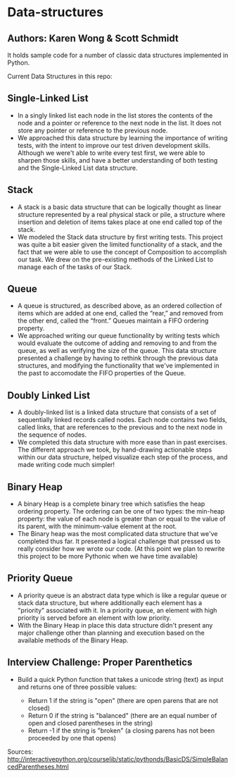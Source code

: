 # Data-structures
## Authors: Karen Wong & Scott Schmidt

It holds sample code for a number of classic data structures implemented in Python.

Current Data Structures in this repo:

## Single-Linked List
  * In a singly linked list each node in the list stores the contents of the node and a pointer or reference to the next node in the list. It does not store any pointer or reference to the previous node.
  * We approached this data structure by learning the importance of writing tests, with the intent to improve our test driven development skills. Although we were't able to write every test first, we were able to sharpen those skills, and have a better understanding of both testing and the Single-Linked List data structure.

## Stack
  * A stack is a basic data structure that can be logically thought as linear structure represented by a real physical stack or pile, a structure where insertion and deletion of items takes place at one end called top of the stack.
  * We modeled the Stack data structure by first writing tests. This project was quite a bit easier given the limited functionality of a stack, and the fact that we were able to use the concept of Composition to accomplish our task. We drew on the pre-existing methods of the Linked List to manage each of the tasks of our Stack.

## Queue
  * A queue is structured, as described above, as an ordered collection of items which are added at one end, called the “rear,” and removed from the other end, called the “front.” Queues maintain a FIFO ordering property.
  * We approached writing our queue functionality by writing tests which would evaluate the outcome of adding and removing to and from the queue, as well as verifying the size of the queue. This data structure presented a challenge by having to rethink through the previous data structures, and modifying the functionality that we've implemented in the past to accomodate the FIFO properties of the Queue.

## Doubly Linked List
  * A doubly-linked list is a linked data structure that consists of a set of sequentially linked records called nodes. Each node contains two fields, called links, that are references to the previous and to the next node in the sequence of nodes.
  * We completed this data structure with more ease than in past exercises. The different approach we took, by hand-drawing actionable steps within our data structure, helped visualize each step of the process, and made writing code much simpler!

## Binary Heap
  * A binary Heap is a complete binary tree which satisfies the heap ordering property. The ordering can be one of two types: the min-heap property: the value of each node is greater than or equal to the value of its parent, with the minimum-value element at the root.
  * The Binary heap was the most complicated data structure that we've completed thus far. It presented a logical challenge that pressed us to really consider how we wrote our code.
  (At this point we plan to rewrite this project to be more Pythonic when we have time available)

## Priority Queue
  * A priority queue is an abstract data type which is like a regular queue or stack data structure, but where additionally each element has a "priority" associated with it. In a priority queue, an element with high priority is served before an element with low priority.
  * With the Binary Heap in place this data structure didn't present any major challenge other than planning and execution based on the available methods of the Binary Heap.



## Interview Challenge: Proper Parenthetics
  * Build a quick Python function that takes a unicode string (text) as input and returns one of three possible values:

    * Return 1 if the string is "open" (there are open parens that are not closed)
    * Return 0 if the string is "balanced" (there are an equal number of open and closed parentheses in the string)
    * Return -1 if the string is "broken" (a closing parens has not been proceeded by one that opens)


Sources: http://interactivepython.org/courselib/static/pythonds/BasicDS/SimpleBalancedParentheses.html
